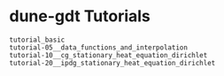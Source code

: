 # dune-gdt Tutorials

```{toctree}
tutorial_basic
tutorial-05__data_functions_and_interpolation
tutorial-10__cg_stationary_heat_equation_dirichlet
tutorial-20__ipdg_stationary_heat_equation_dirichlet
```
